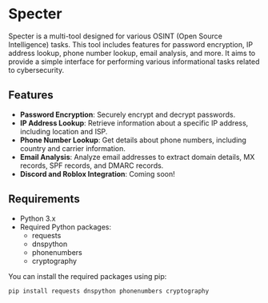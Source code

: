 # Specter

Specter is a multi-tool designed for various OSINT (Open Source Intelligence) tasks. This tool includes features for password encryption, IP address lookup, phone number lookup, email analysis, and more. It aims to provide a simple interface for performing various informational tasks related to cybersecurity.

## Features

- **Password Encryption**: Securely encrypt and decrypt passwords.
- **IP Address Lookup**: Retrieve information about a specific IP address, including location and ISP.
- **Phone Number Lookup**: Get details about phone numbers, including country and carrier information.
- **Email Analysis**: Analyze email addresses to extract domain details, MX records, SPF records, and DMARC records.
- **Discord and Roblox Integration**: Coming soon!

## Requirements

- Python 3.x
- Required Python packages:
  - requests
  - dnspython
  - phonenumbers
  - cryptography

You can install the required packages using pip:

```bash
pip install requests dnspython phonenumbers cryptography

